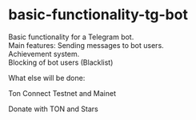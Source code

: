 # basic-functionality-tg-bot
Basic functionality for a Telegram bot.   
Main features: 
Sending messages to bot users.  
Achievement system.  
Blocking of bot users (Blacklist)  

What else will be done: 

Ton Connect Testnet and Mainet 

Donate with TON and Stars
